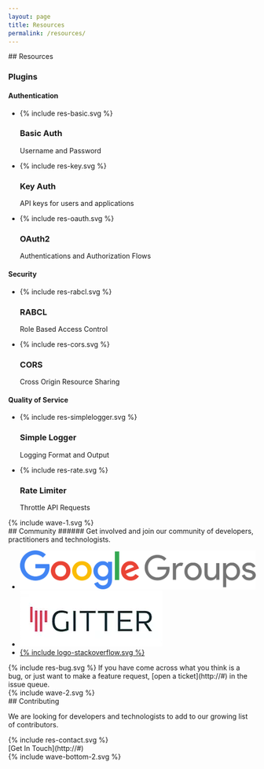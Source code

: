 ```yaml
---
layout: page
title: Resources
permalink: /resources/
---
```

<div class="resources" markdown="1">
<section class="page-section-normal">
<div class="wrapper-flex">
<div class="wrapper">
<div class="flex-column" markdown="1">
## Resources

### Plugins

#### Authentication

<ul class="icon-list">
<li>{% include res-basic.svg %}<h3>Basic Auth</h3><p>Username and Password</p></li>
<li>{% include res-key.svg %}<h3>Key Auth</h3><p>API keys for users and applications</p></li>
<li>{% include res-oauth.svg %}<h3>OAuth2</h3><p>Authentications and Authorization Flows</p></li>
<!-- <li>{% include res-jwt.svg %}<h3>JWT</h3><p>JSON Web Token</p></li> -->
</ul>


#### Security
<ul class="icon-list">
<li>{% include res-rabcl.svg %}<h3>RABCL</h3><p>Role Based Access Control</p></li>
<li>{% include res-cors.svg %}<h3>CORS</h3><p>Cross Origin Resource Sharing</p></li>
</ul>

#### Quality of Service
<ul class="icon-list no-border">
<li>{% include res-simplelogger.svg %}<h3>Simple Logger</h3><p>Logging Format and Output</p></li>
<li>{% include res-rate.svg %}<h3>Rate Limiter</h3><p>Throttle API Requests</p></li>
</ul>
</div>
</div>
</div>
</section>

<div class="svg-fix">{% include wave-1.svg %}</div>
<section class="page-section-blue">
<div class="wrapper-flex">
<div class="wrapper">
<div class="flex-column community" markdown="1">
## Community
###### Get involved and join our community of developers, practitioners and technologists.
<div class="flex-row">
<ul class="logo-cloud">
<li><a href="https://groups.google.com/a/lunchbadger.com/d/forum/express-gateway" target="_blank"><img src="../assets/img/logo-googlegroups.png" /></a></li>
<li><a href="https://gitter.im/ExpressGateway/express-gateway" target="_blank"><img src="../assets/img/logo-gitter.png" /></a></li>
<li><a href="https://stackoverflow.com/questions/tagged/express-gateway" target="_blank">{% include logo-stackoverflow.svg %}</a></li>
</ul>
<div class="bug-block">
<div class="bug-block-content" markdown="1">
  {% include res-bug.svg %}
  If you have come across what you think is a bug, or just want to make a feature request, [open a ticket](http://#) in the issue queue.
</div>
</div>
</div>
</div>
</div>
</div>
<div class="svg-fix">{% include wave-2.svg %}</div>
</section>
<section class="page-section-normal">
<div class="wrapper">
<div class="flex-column" markdown="1">
## Contributing

<span>We are looking for developers and technologists to add to our growing list of contributors.</span>
<div class="res-cta" markdown="1">
<div class="svg-fix res-contact">{% include res-contact.svg %}</div>
[Get In Touch](http://#)
</div>
</div>
</div>
</section>
</div>
<div class="svg-fix">{% include wave-bottom-2.svg %}</div>
